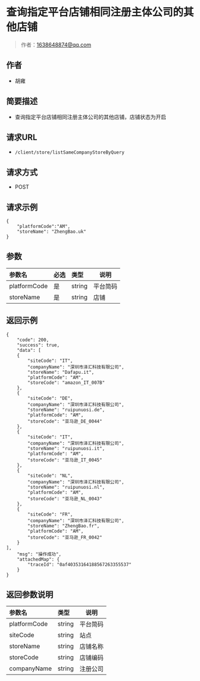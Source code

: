 # 查询指定平台店铺相同注册主体公司的其他店铺

> 作者：1638648874@qq.com

## 作者

- 胡雍

## 简要描述

- 查询指定平台店铺相同注册主体公司的其他店铺，店铺状态为开启

## 请求URL

- ` /client/store/listSameCompanyStoreByQuery `
  
## 请求方式
- POST

## 请求示例
```
{
    "platformCode":"AM",
    "storeName": "ZhengBao.uk"
}

```

## 参数

|参数名|必选|类型|说明|
|:----    |:---|:----- |-----   |
|platformCode |是  |string | 平台简码   |
|storeName |是  |string | 店铺   |

## 返回示例

``` 
{
    "code": 200,
    "success": true,
    "data": [
    {
        "siteCode": "IT",
        "companyName": "深圳市泽汇科技有限公司",
        "storeName": "Dafapu.it",
        "platformCode": "AM",
        "storeCode": "amazon_IT_007B"
    },
    {
        "siteCode": "DE",
        "companyName": "深圳市泽汇科技有限公司",
        "storeName": "ruipunuosi.de",
        "platformCode": "AM",
        "storeCode": "亚马逊_DE_0044"
    },
    {
        "siteCode": "IT",
        "companyName": "深圳市泽汇科技有限公司",
        "storeName": "ruipunuosi.it",
        "platformCode": "AM",
        "storeCode": "亚马逊_IT_0045"
    },
    {
        "siteCode": "NL",
        "companyName": "深圳市泽汇科技有限公司",
        "storeName": "ruipunuosi.nl",
        "platformCode": "AM",
        "storeCode": "亚马逊_NL_0043"
    },
    {
        "siteCode": "FR",
        "companyName": "深圳市泽汇科技有限公司",
        "storeName": "ZhengBao.fr",
        "platformCode": "AM",
        "storeCode": "亚马逊_FR_0042"
    }
],
    "msg": "操作成功",
    "attachedMap": {
        "traceId": "0af40353164188567263355537"
    }
}
```

## 返回参数说明 

|参数名|类型|说明|
|:-----  |:-----|-----                           |
|platformCode |string   |平台简码  |
|siteCode |string   |站点  |
|storeName |string   |店铺名称  |
|storeCode |string   |店铺编码  |
|companyName |string   |注册公司  |